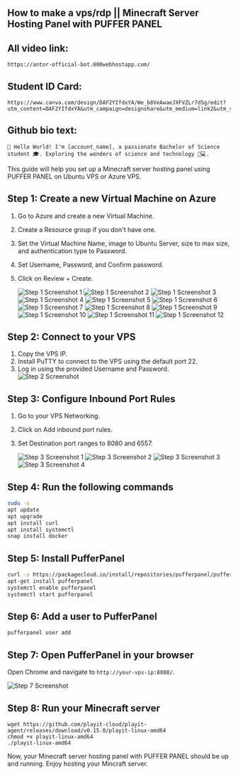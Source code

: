 ## How to make a vps/rdp || Minecraft Server Hosting Panel with PUFFER PANEL

## All video link:
```
https://antor-official-bot.000webhostapp.com/
```

## Student ID Card:
```
https://www.canva.com/design/DAF2YIfdxYA/We_b8VeAwaeJXFVZLr7d5g/edit?utm_content=DAF2YIfdxYA&utm_campaign=designshare&utm_medium=link2&utm_source=sharebutton
```

## Github bio text:
```
👋 Hello World! I'm [account_name], a passionate Bachelor of Science student 🎓. Exploring the wonders of science and technology 🧪💻.
```
This guide will help you set up a Minecraft server hosting panel using PUFFER PANEL on Ubuntu VPS or Azure VPS.

## Step 1: Create a new Virtual Machine on Azure

1. Go to Azure and create a new Virtual Machine.
2. Create a Resource group if you don't have one.
3. Set the Virtual Machine Name, image to Ubuntu Server, size to max size, and authentication type to Password.
4. Set Username, Password, and Confirm password.
5. Click on Review + Create.

   ![Step 1 Screenshot 1](https://media.discordapp.net/attachments/834281126494470206/1177543152442286090/IMG_20231124_151056.jpg)
   ![Step 1 Screenshot 2](https://media.discordapp.net/attachments/834281126494470206/1177543152689758308/IMG_20231124_151142.jpg)
   ![Step 1 Screenshot 3](https://media.discordapp.net/attachments/834281126494470206/1177543153071427654/IMG_20231124_151303.jpg)
   ![Step 1 Screenshot 4](https://media.discordapp.net/attachments/834281126494470206/1177543153331478548/IMG_20231124_151353.jpg)
   ![Step 1 Screenshot 5](https://media.discordapp.net/attachments/834281126494470206/1177543153562173450/IMG_20231124_151438.jpg)
   ![Step 1 Screenshot 6](https://media.discordapp.net/attachments/834281126494470206/1177543153788653568/IMG_20231124_151517.jpg)
   ![Step 1 Screenshot 7](https://media.discordapp.net/attachments/834281126494470206/1177543154132590622/IMG_20231124_151624.jpg)
   ![Step 1 Screenshot 8](https://media.discordapp.net/attachments/834281126494470206/1177543154380062762/IMG_20231124_151700.jpg)
   ![Step 1 Screenshot 9](https://media.discordapp.net/attachments/834281126494470206/1177543154627514428/IMG_20231124_151730.jpg)
   ![Step 1 Screenshot 10](https://media.discordapp.net/attachments/834281126494470206/1177543154837233665/IMG_20231124_151815.jpg)
   ![Step 1 Screenshot 11](https://media.discordapp.net/attachments/834281126494470206/1177543245048320030/IMG_20231124_151916.jpg)
   ![Step 1 Screenshot 12](https://media.discordapp.net/attachments/834281126494470206/1177553019307556865/IMG_20231124_152000.jpg)

## Step 2: Connect to your VPS

1. Copy the VPS IP.
2. Install PuTTY to connect to the VPS using the default port 22.
3. Log in using the provided Username and Password.
   ![Step 2 Screenshot](https://media.discordapp.net/attachments/834281126494470206/1177543245333540874/IMG_20231124_152037.jpg)

## Step 3: Configure Inbound Port Rules

1. Go to your VPS Networking.
2. Click on Add inbound port rules.
3. Set Destination port ranges to 8080 and 6557.

   ![Step 3 Screenshot 1](https://media.discordapp.net/attachments/834281126494470206/1177543245702647828/IMG_20231124_152114.jpg)
   ![Step 3 Screenshot 2](https://media.discordapp.net/attachments/834281126494470206/1177543246050758666/IMG_20231124_152147.jpg)
   ![Step 3 Screenshot 3](https://media.discordapp.net/attachments/834281126494470206/1177543246315016262/IMG_20231124_152232.jpg)
   ![Step 3 Screenshot 4](https://media.discordapp.net/attachments/834281126494470206/1177543246545686548/IMG_20231124_152325.jpg)

## Step 4: Run the following commands

```bash
sudo -s
apt update
apt upgrade
apt install curl
apt install systemctl
snap install docker
```

## Step 5: Install PufferPanel

```bash
curl -s https://packagecloud.io/install/repositories/pufferpanel/pufferpanel/script.deb.sh | sudo bash
apt-get install pufferpanel
systemctl enable pufferpanel
systemctl start pufferpanel
```

## Step 6: Add a user to PufferPanel

```bash
pufferpanel user add
```

## Step 7: Open PufferPanel in your browser

Open Chrome and navigate to `http://your-vps-ip:8080/`.

   ![Step 7 Screenshot](https://media.discordapp.net/attachments/834281126494470206/1177561662396579880/IMG_20231124_164904.jpg)

## Step 8: Run your Minecraft server

```
wget https://github.com/playit-cloud/playit-agent/releases/download/v0.15.0/playit-linux-amd64
chmod +x playit-linux-amd64
./playit-linux-amd64
```

Now, your Minecraft server hosting panel with PUFFER PANEL should be up and running. Enjoy hosting your Mincraft server.
